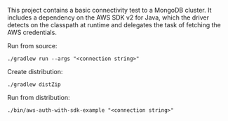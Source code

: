 This project contains a basic connectivity test to a MongoDB cluster. It includes a dependency on the AWS SDK v2 
for Java, which the driver detects on the classpath at runtime and delegates the task of fetching the AWS credentials.

Run from source:

```
./gradlew run --args "<connection string>"
```

Create distribution:

```
./gradlew distZip
```

Run from distribution:

```
./bin/aws-auth-with-sdk-example "<connection string>"
```